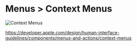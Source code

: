 # Menus > Context Menus

![Context Menus](https://developer.apple.com/design/human-interface-guidelines/images/thumbnails/components/context-menus-thumbnail_2x.png)

https://developer.apple.com/design/human-interface-guidelines/components/menus-and-actions/context-menus